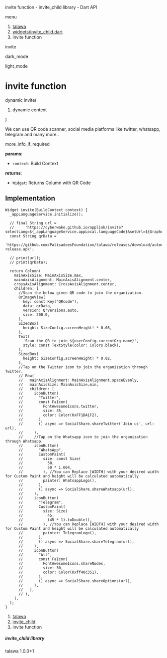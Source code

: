




invite function - invite\_child library - Dart API







menu

1. [talawa](../index.html)
2. [widgets/invite\_child.dart](../file-___home_harshil_Desktop_open-source_palisadoes_talawa_lib_widgets_invite_child/)
3. invite function

invite


dark\_mode

light\_mode




# invite function


dynamic
invite(

1. dynamic context

)

We can use QR code scanner, social media platforms like twitter, whatsapp, telegram and many more..

more\_info\_if\_required

**params**:

* `context`: Build Context

**returns**:

* `Widget`: Returns Column with QR Code

## Implementation

```
Widget invite(BuildContext context) {
  _appLanguageService.initialize();

  // final String url =
  //     'https://cyberwake.github.io/applink/invite?selectLang=${_appLanguageService.appLocal.languageCode}&setUrl=${GraphqlConfig.orgURI}&selectOrg=${userConfig.currentOrg.id!}';
  const String qrData =
      'https://github.com/PalisadoesFoundation/talawa/releases/download/automated/app-release.apk';

  // print(url);
  // print(qrData);

  return Column(
    mainAxisSize: MainAxisSize.max,
    mainAxisAlignment: MainAxisAlignment.center,
    crossAxisAlignment: CrossAxisAlignment.center,
    children: [
      //Scan the below given QR code to join the organization.
      QrImageView(
        key: const Key("QRcode"),
        data: qrData,
        version: QrVersions.auto,
        size: 200.0,
      ),
      SizedBox(
        height: SizeConfig.screenHeight! * 0.08,
      ),
      Text(
        'Scan the QR to join ${userConfig.currentOrg.name}',
        style: const TextStyle(color: Colors.black),
      ),
      SizedBox(
        height: SizeConfig.screenHeight! * 0.02,
      ),
      //Tap on the Twitter icon to join the organization through Twitter.
      // Row(
      //   mainAxisAlignment: MainAxisAlignment.spaceEvenly,
      //   mainAxisSize: MainAxisSize.min,
      //   children: [
      //     iconButton(
      //       "Twitter",
      //       const FaIcon(
      //         FontAwesomeIcons.twitter,
      //         size: 35,
      //         color: Color(0xFF1DA1F2),
      //       ),
      //       () async => SocialShare.shareTwitter('Join us', url: url),
      //     ),
      //     //Tap on the Whatsapp icon to join the organization through Whatsapp.
      //     iconButton(
      //       "WhatsApp",
      //       CustomPaint(
      //         size: const Size(
      //           50,
      //           50 * 1.004,
      //         ), //You can Replace [WIDTH] with your desired width for Custom Paint and height will be calculated automatically
      //         painter: WhatsappLogo(),
      //       ),
      //       () async => SocialShare.shareWhatsapp(url),
      //     ),
      //     iconButton(
      //       "Telegram",
      //       CustomPaint(
      //         size: Size(
      //           45,
      //           (45 * 1).toDouble(),
      //         ), //You can Replace [WIDTH] with your desired width for Custom Paint and height will be calculated automatically
      //         painter: TelegramLogo(),
      //       ),
      //       () async => SocialShare.shareTelegram(url),
      //     ),
      //     iconButton(
      //       "Alt",
      //       const FaIcon(
      //         FontAwesomeIcons.shareNodes,
      //         size: 30,
      //         color: Color(0xff40c351),
      //       ),
      //       () async => SocialShare.shareOptions(url),
      //     ),
      //   ],
      // ),
    ],
  );
}
```

 


1. [talawa](../index.html)
2. [invite\_child](../file-___home_harshil_Desktop_open-source_palisadoes_talawa_lib_widgets_invite_child/)
3. invite function

##### invite\_child library





talawa
1.0.0+1






